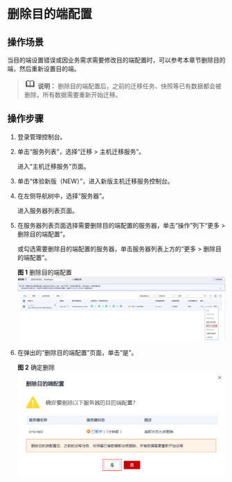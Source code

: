 # 删除目的端配置<a name="sms_03_0039"></a>

## 操作场景<a name="zh-cn_topic_0248056348_section1566111211466"></a>

当目的端设置错误或因业务需求需要修改目的端配置时，可以参考本章节删除目的端，然后重新设置目的端。

>![](public_sys-resources/icon-note.gif) **说明：** 
>删除目的端配置后，之前的迁移任务、快照等已有数据都会被删除，所有数据需要重新开始迁移。

## 操作步骤<a name="zh-cn_topic_0248056348_section8920141595719"></a>

1.  登录管理控制台。
2.  单击“服务列表”，选择“迁移 \> 主机迁移服务”。

    进入“主机迁移服务”页面。

3.  单击“体验新版（NEW）”，进入新版主机迁移服务控制台。
4.  在左侧导航树中，选择“服务器”。

    进入服务器列表页面。

5.  在服务器列表页面选择需要删除目的端配置的服务器，单击“操作”列下“更多 \> 删除目的端配置”。

    或勾选需要删除目的端配置的服务器，单击服务器列表上方的“更多 \> 删除目的端配置”。

    **图 1**  删除目的端配置<a name="zh-cn_topic_0248056348_fig17541959494"></a>  
    ![](figures/删除目的端配置.png "删除目的端配置")

6.  在弹出的“删除目的端配置”页面，单击“是”。

    **图 2**  确定删除<a name="zh-cn_topic_0248056348_fig189781215141112"></a>  
    ![](figures/确定删除.png "确定删除")


